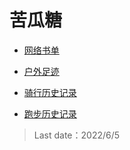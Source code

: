# 苦瓜糖

- [网络书单](Fiction.md)

- [户外足迹](Footprints.md)

- [骑行历史记录](Ride.md)

- [跑步历史记录](Run.md)

> Last date：2022/6/5
